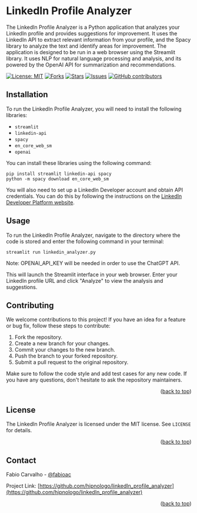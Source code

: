 # LinkedIn Profile Analyzer

The LinkedIn Profile Analyzer is a Python application that analyzes your LinkedIn profile and provides suggestions for improvement. It uses the LinkedIn API to extract relevant information from your profile, and the Spacy library to analyze the text and identify areas for improvement. The application is designed to be run in a web browser using the Streamlit library. It uses NLP for natural language processing and analysis, and its powered by the OpenAI API for summarization and recommendations.

[![License: MIT](https://img.shields.io/badge/License-MIT-yellow.svg)](https://opensource.org/licenses/MIT)
[![Forks](https://img.shields.io/github/forks/hipnologo/linkedIn_profile_analyzer)](https://github.com/hipnologo/linkedIn_profile_analyzer/network/members)
[![Stars](https://img.shields.io/github/stars/hipnologo/linkedIn_profile_analyzer)](https://github.com/hipnologo/linkedIn_profile_analyzer/stargazers)
[![Issues](https://img.shields.io/github/issues/hipnologo/linkedIn_profile_analyzer)](https://github.com/hipnologo/linkedIn_profile_analyzer/issues)
[![GitHub contributors](https://img.shields.io/github/contributors/hipnologo/linkedIn_profile_analyzer)](https://github.com/hipnologo/linkedIn_profile_analyzer/graphs/contributors)

## Installation

To run the LinkedIn Profile Analyzer, you will need to install the following libraries:

- `streamlit`
- `linkedin-api`
- `spacy`
- `en_core_web_sm`
- `openai`

You can install these libraries using the following command:

``` 
pip install streamlit linkedin-api spacy
python -m spacy download en_core_web_sm
```


You will also need to set up a LinkedIn Developer account and obtain API credentials. You can do this by following the instructions on the [LinkedIn Developer Platform website](https://www.linkedin.com/developers/).

## Usage

To run the LinkedIn Profile Analyzer, navigate to the directory where the code is stored and enter the following command in your terminal:

```
streamlit run linkedin_analyzer.py
```
Note: OPENAI_API_KEY will be needed in order to use the ChatGPT API.

This will launch the Streamlit interface in your web browser. Enter your LinkedIn profile URL and click "Analyze" to view the analysis and suggestions.

## Contributing

We welcome contributions to this project! If you have an idea for a feature or bug fix, follow these steps to contribute:

1. Fork the repository.
2. Create a new branch for your changes.
3. Commit your changes to the new branch.
4. Push the branch to your forked repository.
5. Submit a pull request to the original repository.

Make sure to follow the code style and add test cases for any new code. If you have any questions, don't hesitate to ask the repository maintainers.

<p align="right">(<a href="#top">back to top</a>)</p>

<!-- LICENSE -->
## License

The LinkedIn Profile Analyzer is licensed under the MIT license. See `LICENSE` for details.

<p align="right">(<a href="#top">back to top</a>)</p>



<!-- CONTACT -->
## Contact

Fabio Carvalho - [@fabioac](https://twitter.com/fabioac)

Project Link: [https://github.com/hipnologo/linkedIn_profile_analyzer](https://github.com/hipnologo/linkedIn_profile_analyzer)

<p align="right">(<a href="#top">back to top</a>)</p>

